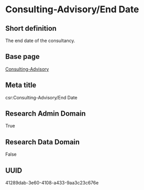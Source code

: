 # Consulting-Advisory/End Date
## Short definition
The end date of the consultancy.
## Base page
[Consulting-Advisory](../Objects/Consulting-Advisory.md)
## Meta title
csr:Consulting-Advisory/End Date
## Research Admin Domain
True
## Research Data Domain
False
## UUID
41289dab-3e60-4108-a433-9aa3c23c676e
